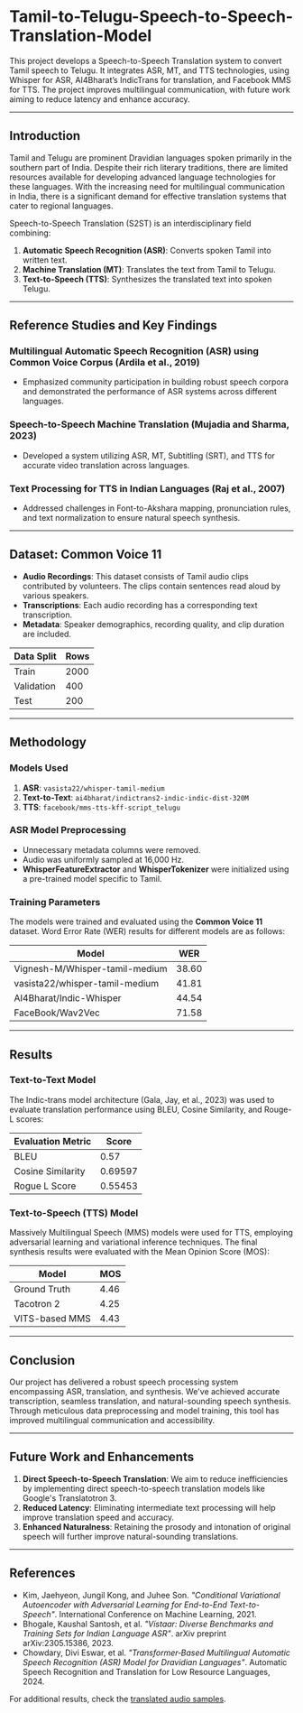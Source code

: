 # Tamil-to-Telugu-Speech-to-Speech-Translation-Model
This project develops a Speech-to-Speech Translation system to convert Tamil speech to Telugu. It integrates ASR, MT, and TTS technologies, using Whisper for ASR, AI4Bharat’s IndicTrans for translation, and Facebook MMS for TTS. The project improves multilingual communication, with future work aiming to reduce latency and enhance accuracy.

---

## Introduction

Tamil and Telugu are prominent Dravidian languages spoken primarily in the southern part of India. Despite their rich literary traditions, there are limited resources available for developing advanced language technologies for these languages. With the increasing need for multilingual communication in India, there is a significant demand for effective translation systems that cater to regional languages.

Speech-to-Speech Translation (S2ST) is an interdisciplinary field combining:
1. **Automatic Speech Recognition (ASR)**: Converts spoken Tamil into written text.
2. **Machine Translation (MT)**: Translates the text from Tamil to Telugu.
3. **Text-to-Speech (TTS)**: Synthesizes the translated text into spoken Telugu.

---

## Reference Studies and Key Findings

### Multilingual Automatic Speech Recognition (ASR) using Common Voice Corpus (Ardila et al., 2019)
- Emphasized community participation in building robust speech corpora and demonstrated the performance of ASR systems across different languages.

### Speech-to-Speech Machine Translation (Mujadia and Sharma, 2023)
- Developed a system utilizing ASR, MT, Subtitling (SRT), and TTS for accurate video translation across languages.

### Text Processing for TTS in Indian Languages (Raj et al., 2007)
- Addressed challenges in Font-to-Akshara mapping, pronunciation rules, and text normalization to ensure natural speech synthesis.

---

## Dataset: Common Voice 11

- **Audio Recordings**: This dataset consists of Tamil audio clips contributed by volunteers. The clips contain sentences read aloud by various speakers.
- **Transcriptions**: Each audio recording has a corresponding text transcription.
- **Metadata**: Speaker demographics, recording quality, and clip duration are included.

| Data Split | Rows  |
|------------|-------|
| Train      | 2000  |
| Validation | 400   |
| Test       | 200   |

---

## Methodology

### Models Used
1. **ASR**: `vasista22/whisper-tamil-medium`
2. **Text-to-Text**: `ai4bharat/indictrans2-indic-indic-dist-320M`
3. **TTS**: `facebook/mms-tts-kff-script_telugu`

### ASR Model Preprocessing
- Unnecessary metadata columns were removed.
- Audio was uniformly sampled at 16,000 Hz.
- **WhisperFeatureExtractor** and **WhisperTokenizer** were initialized using a pre-trained model specific to Tamil.

### Training Parameters
The models were trained and evaluated using the **Common Voice 11** dataset. Word Error Rate (WER) results for different models are as follows:

| Model                           | WER   |
|----------------------------------|-------|
| Vignesh-M/Whisper-tamil-medium   | 38.60 |
| vasista22/whisper-tamil-medium   | 41.81 |
| AI4Bharat/Indic-Whisper          | 44.54 |
| FaceBook/Wav2Vec                 | 71.58 |

---

## Results

### Text-to-Text Model

The Indic-trans model architecture (Gala, Jay, et al., 2023) was used to evaluate translation performance using BLEU, Cosine Similarity, and Rouge-L scores:

| Evaluation Metric | Score   |
|-------------------|---------|
| BLEU              | 0.57    |
| Cosine Similarity | 0.69597 |
| Rogue L Score     | 0.55453 |

### Text-to-Speech (TTS) Model

Massively Multilingual Speech (MMS) models were used for TTS, employing adversarial learning and variational inference techniques. The final synthesis results were evaluated with the Mean Opinion Score (MOS):

| Model                      | MOS   |
|-----------------------------|-------|
| Ground Truth                | 4.46  |
| Tacotron 2                  | 4.25  |
| VITS-based MMS              | 4.43  |

---

## Conclusion

Our project has delivered a robust speech processing system encompassing ASR, translation, and synthesis. We've achieved accurate transcription, seamless translation, and natural-sounding speech synthesis. Through meticulous data preprocessing and model training, this tool has improved multilingual communication and accessibility.

---

## Future Work and Enhancements

1. **Direct Speech-to-Speech Translation**: We aim to reduce inefficiencies by implementing direct speech-to-speech translation models like Google's Translatotron 3.
2. **Reduced Latency**: Eliminating intermediate text processing will help improve translation speed and accuracy.
3. **Enhanced Naturalness**: Retaining the prosody and intonation of original speech will further improve natural-sounding translations.

---

## References

- Kim, Jaehyeon, Jungil Kong, and Juhee Son. *"Conditional Variational Autoencoder with Adversarial Learning for End-to-End Text-to-Speech"*. International Conference on Machine Learning, 2021.
- Bhogale, Kaushal Santosh, et al. *"Vistaar: Diverse Benchmarks and Training Sets for Indian Language ASR"*. arXiv preprint arXiv:2305.15386, 2023.
- Chowdary, Divi Eswar, et al. *"Transformer‐Based Multilingual Automatic Speech Recognition (ASR) Model for Dravidian Languages"*. Automatic Speech Recognition and Translation for Low Resource Languages, 2024.

For additional results, check the [translated audio samples](https://drive.google.com/drive/folders/1NeuGFZlLyw8jjl9_fxtDLWFKZ9sBscST?usp=sharing).
